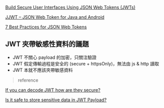 [Build Secure User Interfaces Using JSON Web Tokens (JWTs)](https://stormpath.com/blog/build-secure-user-interfaces-using-jwts)

[JJWT – JSON Web Token for Java and Android](https://stormpath.com/blog/jjwt-how-it-works-why)

[7 Best Practices for JSON Web Tokens](https://dev.to/neilmadden/7-best-practices-for-json-web-tokens)


## JWT 夾帶敏感性資料的議題 

- JWT 不關心 payload 的加密，只關注驗證
- JWT 假定傳輸過程是安全的 (secure + httpsOnly)，無法由 js & http 讀取
- JWT 本就不應該夾帶敏感資料

> reference

[If you can decode JWT how are they secure?](https://stackoverflow.com/questions/27301557/if-you-can-decode-jwt-how-are-they-secure)

[Is it safe to store sensitive data in JWT Payload?](https://stackoverflow.com/questions/43496821/is-it-safe-to-store-sensitive-data-in-jwt-payload)

